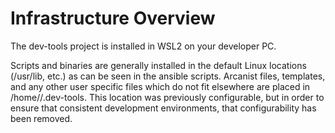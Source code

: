 # Infrastructure Overview

The dev-tools project is installed in WSL2 on your developer PC.

Scripts and binaries are generally installed in the default Linux locations (/usr/lib, etc.) as can be seen
in the ansible scripts. Arcanist files, templates, and any other user specific files which do not fit elsewhere
are placed in /home/<user>/.dev-tools. This location was previously configurable, but in order to ensure that
consistent development environments, that configurability has been removed.
